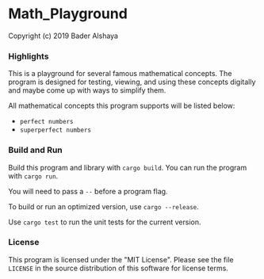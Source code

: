 # Math_Playground

Copyright (c) 2019 Bader Alshaya

### Highlights

This is a playground for several famous mathematical concepts. The program is designed for testing, viewing, and using these concepts digitally and maybe come up with ways to simplify them.

All mathematical concepts this program supports will be listed below:
- `perfect numbers`
- `superperfect numbers`


### Build and Run

Build this program and library with `cargo build`. You can
run the program with `cargo run`.

You will need to pass a
`--` before a program flag.

To build or run an optimized version, use `cargo --release`.

Use `cargo test` to run the unit tests for the current version.


### License

This program is licensed under the "MIT License". Please
see the file `LICENSE` in the source distribution of this
software for license terms.
